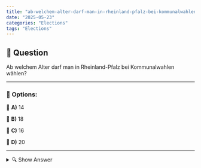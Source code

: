 ```yaml
---
title: "ab-welchem-alter-darf-man-in-rheinland-pfalz-bei-kommunalwahlen-wahlen"
date: "2025-05-23"
categories: "Elections"
tags: "Elections"
---
```


## 📌 **Question**

Ab welchem Alter darf man in Rheinland-Pfalz bei Kommunalwahlen wählen?



---

### 📝 **Options:**

🔘 **A)** 14

🔘 **B)** 18

🔘 **C)** 16

🔘 **D)** 20

---

<details>
  <summary>🔍 Show Answer</summary>

  <p>
💡  <b>Correct Answer:</b>  b
  </p>
  <p>
    📖<b>Explanation:</b>
    In Deutschland variiert das Mindestalter für die Teilnahme an Kommunalwahlen je nach Bundesland. Rheinland-Pfalz bietet Jugendlichen die Möglichkeit, früher als in anderen Bundesländern an der Demokratie teilzunehmen. Diese Regelung ermöglicht es jungen Menschen, kommunale Entscheidungen aktiv mitzugestalten und ihre Anliegen einzubringen. Das Verständnis der Altersvorgaben ist entscheidend für Schulprojekte, politische Bildung und das Engagement junger Menschen. Politische Bildung in Schulen könnte sich darauf konzentrieren, jungen Wählern den Einfluss ihrer Stimme näherzubringen. Das Mindestalter ist ein wichtiger Aspekt der Förderung politischer Teilhabe und Demokratie.
  </p>
</details>
